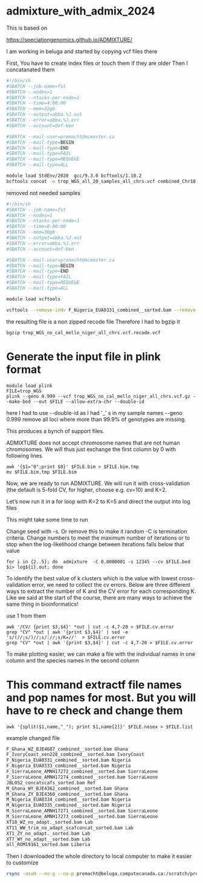 # admixture_with_admix_2024
This is based on 

https://speciationgenomics.github.io/ADMIXTURE/

I am working in beluga and started by copying vcf files there

First, You have to create index files or touch them if they are older 
Then I concatanated them
```bash
#!/bin/sh
#SBATCH --job-name=fst
#SBATCH --nodes=1
#SBATCH --ntasks-per-node=1
#SBATCH --time=4:00:00
#SBATCH --mem=32gb
#SBATCH --output=abba.%J.out
#SBATCH --error=abba.%J.err
#SBATCH --account=def-ben

#SBATCH --mail-user=premacht@mcmaster.ca
#SBATCH --mail-type=BEGIN
#SBATCH --mail-type=END
#SBATCH --mail-type=FAIL
#SBATCH --mail-type=REQUEUE
#SBATCH --mail-type=ALL

module load StdEnv/2020  gcc/9.3.0 bcftools/1.10.2
bcftools concat -o trop_WGS_all_20_samples_all_chrs.vcf combined_Chr10.g.vcf.gz_Chr10_GenotypedSNPs.vcf.gz_filtered.vcf.gz_filtered_removed.vcf.gz combined_Chr1.g.vcf.gz_Chr1_GenotypedSNPs.vcf.gz_filtered.vcf.gz_filtered_removed.vcf.gz combined_Chr2.g.vcf.gz_Chr2_GenotypedSNPs.vcf.gz_filtered.vcf.gz_filtered_removed.vcf.gz combined_Chr3.g.vcf.gz_Chr3_GenotypedSNPs.vcf.gz_filtered.vcf.gz_filtered_removed.vcf.gz combined_Chr4.g.vcf.gz_Chr4_GenotypedSNPs.vcf.gz_filtered.vcf.gz_filtered_removed.vcf.gz combined_Chr5.g.vcf.gz_Chr5_GenotypedSNPs.vcf.gz_filtered.vcf.gz_filtered_removed.vcf.gz combined_Chr6.g.vcf.gz_Chr6_GenotypedSNPs.vcf.gz_filtered.vcf.gz_filtered_removed.vcf.gz combined_Chr7.g.vcf.gz_Chr7_GenotypedSNPs.vcf.gz_filtered.vcf.gz_filtered_removed.vcf.gz combined_Chr8.g.vcf.gz_Chr8_GenotypedSNPs.vcf.gz_filtered.vcf.gz_filtered_removed.vcf.gz combined_Chr9.g.vcf.gz_Chr9_GenotypedSNPs.vcf.gz_filtered.vcf.gz_filtered_removed.vcf.gz
```

removed not needed samples
```bash
#!/bin/sh
#SBATCH --job-name=fst
#SBATCH --nodes=1
#SBATCH --ntasks-per-node=1
#SBATCH --time=8:00:00
#SBATCH --mem=30gb
#SBATCH --output=abba.%J.out
#SBATCH --error=abba.%J.err
#SBATCH --account=def-ben

#SBATCH --mail-user=premacht@mcmaster.ca
#SBATCH --mail-type=BEGIN
#SBATCH --mail-type=END
#SBATCH --mail-type=FAIL
#SBATCH --mail-type=REQUEUE
#SBATCH --mail-type=ALL

module load vcftools

vcftools --remove-indv F_Nigeria_EUA0331_combined__sorted.bam --remove-indv F_Nigeria_EUA0333_combined__sorted.bam --remove-indv M_Nigeria_EUA0334_combined__sorted.bam --remove-indv M_Nigeria_EUA0335_combined__sorted.bam --remove-indv all_calcaratus_sorted.bam --remove-indv mello_GermSeq_sorted.bam --gzvcf trop_WGS_all_20_samples_all_chrs.vcf --recode --out trop_WGS_no_cal_mello_niger_all_chrs.vcf
```
the resulting file is a non zipped recode file 
Therefore I had to bgzip it
```
bgzip trop_WGS_no_cal_mello_niger_all_chrs.vcf.recode.vcf
```
# Generate the input file in plink format
```
module load plink
FILE=trop_WGS
plink --geno 0.999 --vcf trop_WGS_no_cal_mello_niger_all_chrs.vcf.gz --make-bed --out $FILE --allow-extra-chr --double-id
```
here I had to use --double-id as I had '_' s in my sample names
--geno 0.999 remove all loci where more than 99.9% of genotypes are missing.

This produces a bynch of support files. 

ADMIXTURE does not accept chromosome names that are not human chromosomes. We will thus just exchange the first column by 0 with following lines 
```
awk '{$1="0";print $0}' $FILE.bim > $FILE.bim.tmp
mv $FILE.bim.tmp $FILE.bim
```

Now, we are ready to run ADMIXTURE. We will run it with cross-validation (the default is 5-fold CV, for higher, choose e.g. cv=10) and K=2.

Let’s now run it in a for loop with K=2 to K=5 and direct the output into log files

This might take some time to run

Change seed with -s. Or remove this to make it random
-C is termination criteria. Change numbers to meet the maximum number of iterations or 
to stop when the log-likelihood change between iterations falls below that value
```
for i in {2..5}; do  admixture  -C 0.0000001 -s 12345 --cv $FILE.bed $i> log${i}.out; done
```
To identify the best value of k clusters which is the value with lowest cross-validation error, we need to collect the cv errors. Below are three different ways to extract the number of K and the CV error for each corresponding K. Like we said at the start of the course, there are many ways to achieve the same thing in bioinformatics!

use 1 from them

```
awk '/CV/ {print $3,$4}' *out | cut -c 4,7-20 > $FILE.cv.error
grep "CV" *out | awk '{print $3,$4}' | sed -e 's/(//;s/)//;s/://;s/K=//'  > $FILE.cv.error
grep "CV" *out | awk '{print $3,$4}' | cut -c 4,7-20 > $FILE.cv.error
```
To make plotting easier, we can make a file with the individual names in one column and the species names in the second column

# This command extractf file names and pop names for most. But you will have to re check and change them
```
awk '{split($1,name,"_"); print $1,name[2]}' $FILE.nosex > $FILE.list
```
example changed file

```txt
F_Ghana_WZ_BJE4687_combined__sorted.bam Ghana
F_IvoryCoast_xen228_combined__sorted.bam IvoryCoast
F_Nigeria_EUA0331_combined__sorted.bam Nigeria
F_Nigeria_EUA0333_combined__sorted.bam Nigeria
F_SierraLeone_AMNH17272_combined__sorted.bam SierraLeone
F_SierraLeone_AMNH17274_combined__sorted.bam SierraLeone
JBL052_concatscafs_sorted.bam Ref
M_Ghana_WY_BJE4362_combined__sorted.bam Ghana
M_Ghana_ZY_BJE4360_combined__sorted.bam Ghana
M_Nigeria_EUA0334_combined__sorted.bam Nigeria
M_Nigeria_EUA0335_combined__sorted.bam Nigeria
M_SierraLeone_AMNH17271_combined__sorted.bam SierraLeone
M_SierraLeone_AMNH17273_combined__sorted.bam SierraLeone
XT10_WZ_no_adapt._sorted.bam Lab
XT11_WW_trim_no_adapt_scafconcat_sorted.bam Lab
XT1_ZY_no_adapt._sorted.bam Lab
XT7_WY_no_adapt__sorted.bam Lab
all_ROM19161_sorted.bam Liberia
```
Then I downloaded the whole directory to local computer to make it easier to customize
```bash
rsync -axvH --no-g --no-p premacht@beluga.computecanada.ca:/scratch/premacht/admixture_with_admix_2024 .
```



